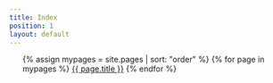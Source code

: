 ```yaml
---
title: Index
position: 1
layout: default
---
```


<ul>
 

  {% assign mypages = site.pages | sort: "order" %}
  {% for page in mypages %}
  <a href="{{ page.url | absolute_url }}">{{ page.title }}</a>
  {% endfor %}
  

</ul>
